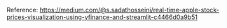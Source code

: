 Reference:
https://medium.com/@s.sadathosseini/real-time-apple-stock-prices-visualization-using-yfinance-and-streamlit-c4466d0a9b51
